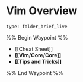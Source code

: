 # Vim Overview
 
```ccard
type: folder_brief_live
```
 
%% Begin Waypoint %%
- [[Cheat Sheet]]
- **[[Vim/Core/Core]]**
- **[[Tips and Tricks]]**

%% End Waypoint %%
